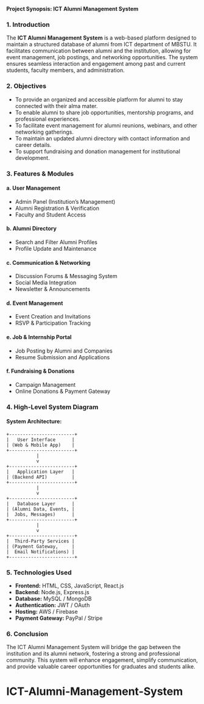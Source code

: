 **Project Synopsis: ICT Alumni Management System**

### **1. Introduction**
The **ICT Alumni Management System** is a web-based platform designed to maintain a structured database of alumni from ICT department of MBSTU. It facilitates communication between alumni and the institution, allowing for event management, job postings, and networking opportunities. The system ensures seamless interaction and engagement among past and current students, faculty members, and administration.

### **2. Objectives**
- To provide an organized and accessible platform for alumni to stay connected with their alma mater.
- To enable alumni to share job opportunities, mentorship programs, and professional experiences.
- To facilitate event management for alumni reunions, webinars, and other networking gatherings.
- To maintain an updated alumni directory with contact information and career details.
- To support fundraising and donation management for institutional development.

### **3. Features & Modules**
#### **a. User Management**
- Admin Panel (Institution’s Management)
- Alumni Registration & Verification
- Faculty and Student Access

#### **b. Alumni Directory**
- Search and Filter Alumni Profiles
- Profile Update and Maintenance

#### **c. Communication & Networking**
- Discussion Forums & Messaging System
- Social Media Integration
- Newsletter & Announcements

#### **d. Event Management**
- Event Creation and Invitations
- RSVP & Participation Tracking

#### **e. Job & Internship Portal**
- Job Posting by Alumni and Companies
- Resume Submission and Applications

#### **f. Fundraising & Donations**
- Campaign Management
- Online Donations & Payment Gateway

### **4. High-Level System Diagram**

#### **System Architecture:**
```
+------------------------+
|   User Interface      |
| (Web & Mobile App)    |
+------------------------+
           |
           v
+------------------------+
|   Application Layer   |
| (Backend API)         |
+------------------------+
           |
           v
+------------------------+
|   Database Layer      |
| (Alumni Data, Events, |
|  Jobs, Messages)      |
+------------------------+
           |
           v
+------------------------+
|  Third-Party Services |
| (Payment Gateway,     |
|  Email Notifications) |
+------------------------+
```

### **5. Technologies Used**
- **Frontend:** HTML, CSS, JavaScript, React.js
- **Backend:** Node.js, Express.js
- **Database:** MySQL / MongoDB
- **Authentication:** JWT / OAuth
- **Hosting:** AWS / Firebase
- **Payment Gateway:** PayPal / Stripe

### **6. Conclusion**
The ICT Alumni Management System will bridge the gap between the institution and its alumni network, fostering a strong and professional community. This system will enhance engagement, simplify communication, and provide valuable career opportunities for graduates and students alike.

# ICT-Alumni-Management-System
